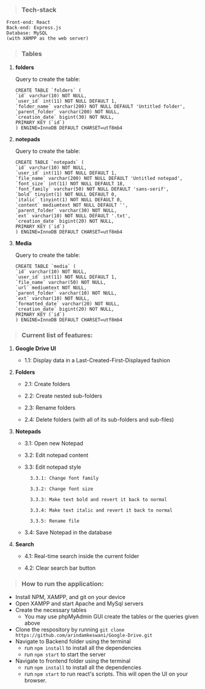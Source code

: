 >### Tech-stack
    Front-end: React
    Back-end: Express.js
    Database: MySQL
    (with XAMPP as the web server)

>### Tables

1. **folders**

    Query to create the table:
    ```
    CREATE TABLE `folders` (
    `id` varchar(10) NOT NULL,
    `user_id` int(11) NOT NULL DEFAULT 1,
    `folder_name` varchar(200) NOT NULL DEFAULT 'Untitled folder',
    `parent_folder` varchar(200) NOT NULL,
    `creation_date` bigint(30) NOT NULL,
    PRIMARY KEY (`id`)
    ) ENGINE=InnoDB DEFAULT CHARSET=utf8mb4
    ```

2. **notepads**

    Query to create the table:
    ```
    CREATE TABLE `notepads` (
    `id` varchar(10) NOT NULL,
    `user_id` int(11) NOT NULL DEFAULT 1,
    `file_name` varchar(200) NOT NULL DEFAULT 'Untitled notepad',
    `font_size` int(11) NOT NULL DEFAULT 18,
    `font_family` varchar(50) NOT NULL DEFAULT 'sans-serif',
    `bold` tinyint(1) NOT NULL DEFAULT 0,
    `italic` tinyint(1) NOT NULL DEFAULT 0,
    `content` mediumtext NOT NULL DEFAULT '',
    `parent_folder` varchar(30) NOT NULL,
    `ext` varchar(10) NOT NULL DEFAULT '.txt',
    `creation_date` bigint(20) NOT NULL,
    PRIMARY KEY (`id`)
    ) ENGINE=InnoDB DEFAULT CHARSET=utf8mb4
    ```

3. **Media**

    Query to create the table:
    ```
    CREATE TABLE `media` (
    `id` varchar(10) NOT NULL,
    `user_id` int(11) NOT NULL DEFAULT 1,
    `file_name` varchar(50) NOT NULL,
    `url` mediumtext NOT NULL,
    `parent_folder` varchar(10) NOT NULL,
    `ext` varchar(10) NOT NULL,
    `formatted_date` varchar(20) NOT NULL,
    `creation_date` bigint(20) NOT NULL,
    PRIMARY KEY (`id`)
    ) ENGINE=InnoDB DEFAULT CHARSET=utf8mb4
    ```
    

> ### Current list of features:

1. **Google Drive UI**
    - 1.1: Display data in a Last-Created-First-Displayed fashion

2. **Folders**
    - 2.1: Create folders

    - 2.2: Create nested sub-folders

    - 2.3: Rename folders

    - 2.4: Delete folders (with all of its sub-folders and sub-files)

3. **Notepads**
    - 3.1: Open new Notepad

    - 3.2: Edit notepad content

    - 3.3: Edit notepad style

            3.3.1: Change font family

            3.3.2: Change font size

            3.3.3: Make text bold and revert it back to normal

            3.3.4: Make text italic and revert it back to normal

            3.3.5: Rename file
    
    - 3.4: Save Notepad in the database

4. **Search**
    - 4.1: Real-time search inside the current folder

    - 4.2: Clear search bar button   


        
> ### How to run the application:

- Install NPM, XAMPP, and git on your device
- Open XAMPP and start Apache and MySql servers
- Create the necessary tables
    - You may use phpMyAdmin GUI create the tables or the queries given above
- Clone the respository by running `git clone https://github.com/arindamkeswani/Google-Drive.git`
- Navigate to Backend folder using the terminal
    - run `npm install` to install all the dependencies
    - run `npm start` to start the server
- Navigate to frontend folder using the terminal
    - run `npm install` to install all the dependencies
    - run `npm start` to run react's scripts. This will open the UI on your browser.


